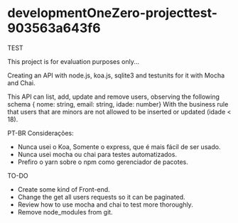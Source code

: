 # developmentOneZero-projecttest-903563a643f6
TEST

This project is for evaluation purposes only...

Creating an API with node.js, koa.js, sqlite3 and testunits for it with Mocha and Chai.

This API can list, add, update and remove users, observing the following schema { nome: string, email: string, idade: number}
With the business rule that users that are minors are not allowed to be inserted or updated (idade < 18). 

PT-BR
Considerações:

- Nunca usei o Koa, Somente o express, que é mais fácil de ser usado.
- Nunca usei mocha ou chai para testes automatizados.
- Prefiro o yarn sobre o npm como gerenciador de pacotes.

TO-DO

- Create some kind of Front-end.
- Change the get all users requests so it can be paginated.
- Review how to use mocha and chai to test more thoroughly.
- Remove node_modules from git.
